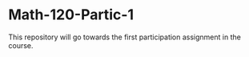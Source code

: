 # Math-120-Partic-1
This repository will go towards the first participation assignment in the course.
